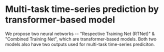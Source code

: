 # Multi-task time-series prediction by transformer-based model
We propose two neural networks -- "Respective Training Net (RTNet)" & "Combined Training Net", which are transformer-based models. Both two models also have two outputs used for multi-task time-series prediciton.
